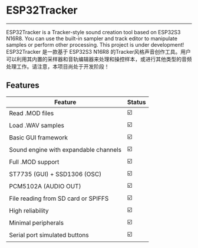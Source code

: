 # ESP32Tracker

---

ESP32Tracker is a Tracker-style sound creation tool based on ESP32S3 N16R8. You can use the built-in sampler and track editor to manipulate samples or perform other processing. This project is under development!  
ESP32Tracker 是一款基于 ESP32S3 N16R8 的Tracker风格声音创作工具。用户可以利用其内置的采样器和音轨编辑器来处理和操控样本，或进行其他类型的音频处理工作。请注意，本项目尚处于开发阶段！

## Features

| Feature                           | Status |
|-----------------------------------|--------|
| Read .MOD files                   | ☑️     |
| Load .WAV samples                 | ☑️     |
| Basic GUI framework               | ☑️     |
| Sound engine with expandable channels | ☑️     |
| Full .MOD support                 | ☑️     |
| ST7735 (GUI) + SSD1306 (OSC)     | ☑️     |
| PCM5102A (AUDIO OUT)              | ☑️     |
| File reading from SD card or SPIFFS | ☑️     |
| High reliability                  | ☑️     |
| Minimal peripherals               | ☑️     |
| Serial port simulated buttons     | ☑️     |
